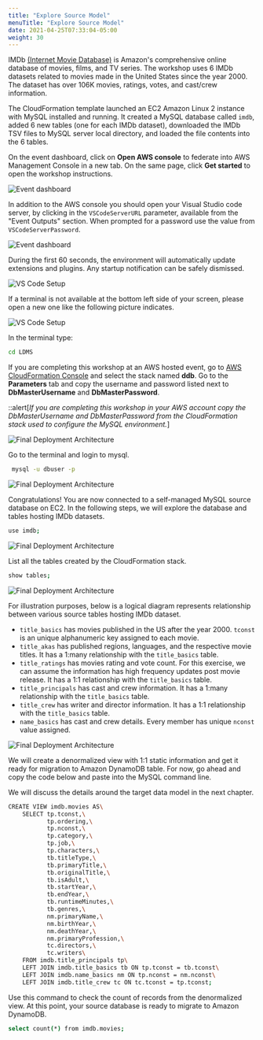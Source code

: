 ```yaml
---
title: "Explore Source Model"
menuTitle: "Explore Source Model"
date: 2021-04-25T07:33:04-05:00
weight: 30
---
```

IMDb [(Internet Movie Database)](https://www.imdb.com/interfaces/) is Amazon's comprehensive online database of movies, films, and TV series.
The workshop uses 6 IMDb datasets related to movies made in the United States since the year 2000.
The dataset has over 106K movies, ratings, votes, and cast/crew information.

The CloudFormation template launched an EC2 Amazon Linux 2 instance with MySQL installed and running.
It created a MySQL database called `imdb`, added 6 new tables (one for each IMDb dataset), downloaded the IMDb TSV files to MySQL server local directory, and loaded the file contents into the 6 tables. 

On the event dashboard, click on **Open AWS console** to federate into AWS Management Console in a new tab. On the same page, click **Get started** to open the workshop instructions.

![Event dashboard](/static/images/common/workshop-studio-01.png)

In addition to the AWS console you should open your Visual Studio code server, by clicking in the `VSCodeServerURL` parameter, available from the "Event Outputs" section. When prompted for a password use the value from `VSCodeServerPassword`. 

![Event dashboard](/static/images/common/workshop-studio-02.png)

During the first 60 seconds, the environment will automatically update extensions and plugins. Any startup notification can be safely dismissed. 
 
![VS Code Setup](/static/images/common/common-vs-code-01.png)

If a terminal is not available at the bottom left side of your screen, please open a new one like the following picture indicates.

![VS Code Setup](/static/images/common/common-vs-code-02.png)

In the terminal type:

```bash
cd LDMS

```

 If you are completing this workshop at an AWS hosted event, go to [AWS CloudFormation Console](https://console.aws.amazon.com/cloudformation/home#/stacks?filteringStatus=active&filteringText=&viewNested=true&hideStacks=false) and select the stack named **ddb**. Go to the **Parameters** tab and copy the username and password listed next to **DbMasterUsername** and **DbMasterPassword**.

 ::alert[_If you are completing this workshop in your AWS account copy the DbMasterUsername and DbMasterPassword from the CloudFormation stack used to configure the MySQL environment._]

   ![Final Deployment Architecture](/static/images/migration13.jpg)
 
 Go to the terminal and login to mysql.
  ```bash
   mysql -u dbuser -p 
  ```
 
   ![Final Deployment Architecture](/static/images/LMR/mysql-connecting.png)

Congratulations! You are now connected to a self-managed MySQL source database on EC2. In the following steps, we will explore the database and tables hosting IMDb datasets.
  
  ```bash
  use imdb;
  ```

   ![Final Deployment Architecture](/static/images/LMR/mysql-use-imdb.png)

List all the tables created by the CloudFormation stack.
   ```bash
   show tables;
   ```

   ![Final Deployment Architecture](/static/images/LMR/mysql-show-tables.png)

For illustration purposes, below is a logical diagram represents relationship between various source tables hosting IMDb dataset.

  - `title_basics` has movies published in the US after the year 2000. `tconst` is an unique alphanumeric key assigned to each movie.
  - `title_akas` has published regions, languages, and the respective movie titles. It has a 1\:many relationship with the `title_basics` table.
  - `title_ratings` has movies rating and vote count. For this exercise, we can assume the information has high frequency updates post movie release. It has a 1:1 relationship with the `title_basics` table.
  - `title_principals` has cast and crew information. It has a 1\:many relationship with the `title_basics` table.
  - `title_crew` has writer and director information. It has a 1:1 relationship with the `title_basics` table.
  - `name_basics` has cast and crew details. Every member has unique `nconst` value assigned.


![Final Deployment Architecture](/static/images/migration31.jpg)

We will create a denormalized view with 1:1 static information and get it ready for migration to Amazon DynamoDB table. For now, go ahead and copy the code below and paste into the MySQL command line.

We will discuss the details around the target data model in the next chapter.

```bash
CREATE VIEW imdb.movies AS\
    SELECT tp.tconst,\
           tp.ordering,\
           tp.nconst,\
           tp.category,\
           tp.job,\
           tp.characters,\
           tb.titleType,\
           tb.primaryTitle,\
           tb.originalTitle,\
           tb.isAdult,\
           tb.startYear,\
           tb.endYear,\
           tb.runtimeMinutes,\
           tb.genres,\
           nm.primaryName,\
           nm.birthYear,\
           nm.deathYear,\
           nm.primaryProfession,\
           tc.directors,\
           tc.writers\
    FROM imdb.title_principals tp\
    LEFT JOIN imdb.title_basics tb ON tp.tconst = tb.tconst\
    LEFT JOIN imdb.name_basics nm ON tp.nconst = nm.nconst\
    LEFT JOIN imdb.title_crew tc ON tc.tconst = tp.tconst;
  ```
  Use this command to check the count of records from the denormalized view. At this point, your source database is ready to migrate to Amazon DynamoDB.
  ```bash
  select count(*) from imdb.movies;
  ```
